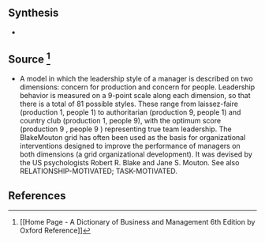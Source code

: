 ## Synthesis
- 
## Source [^1]
- A model in which the leadership style of a manager is described on two dimensions: concern for production and concern for people. Leadership behavior is measured on a 9-point scale along each dimension, so that there is a total of 81 possible styles. These range from laissez-faire (production 1, people 1) to authoritarian (production 9, people 1) and country club (production 1, people 9), with the optimum score (production 9 , people 9 ) representing true team leadership. The BlakeMouton grid has often been used as the basis for organizational interventions designed to improve the performance of managers on both dimensions (a grid organizational development). It was devised by the US psychologists Robert R. Blake and Jane S. Mouton. See also RELATIONSHIP-MOTIVATED; TASK-MOTIVATED.
## References

[^1]: [[Home Page - A Dictionary of Business and Management 6th Edition by Oxford Reference]]